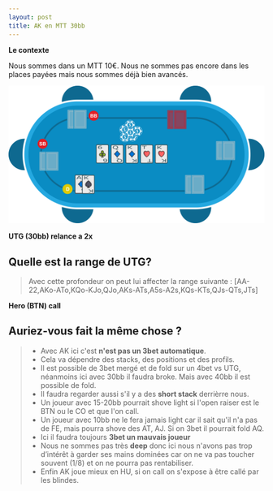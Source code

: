 ```yaml
---
layout: post
title: AK en MTT 30bb
---
```

**Le contexte**

Nous sommes dans un MTT 10€.
Nous ne sommes pas encore dans les places payées mais nous sommes déjà bien avancés.

![](../img/spots/2018-10-18-spot-1-AK.png)

**UTG (30bb) relance a 2x**

## Quelle est la range de UTG?

> Avec cette profondeur on peut lui affecter la range suivante :
> [AA-22,AKo-ATo,KQo-KJo,QJo,AKs-ATs,A5s-A2s,KQs-KTs,QJs-QTs,JTs]

**Hero (BTN) call**

## Auriez-vous fait la même chose ?

> - Avec AK ici c'est **n'est pas un 3bet automatique**.
> - Cela va dépendre des stacks, des positions et des profils.
> - Il est possible de 3bet mergé et de fold sur un 4bet vs UTG, néanmoins ici avec 30bb il faudra broke. Mais avec 40bb il est possible de fold.
> - Il faudra regarder aussi s'il y a des **short stack** derrièrre nous.
> - Un joueur avec 15-20bb pourrait shove light si l'open raiser est le BTN ou le CO et que l'on call.
> - Un joueur avec 10bb ne le fera jamais light car il sait qu'il n'a pas de FE, mais pourra shove des AT, AJ. Si on 3bet il pourrait fold AQ.
> - Ici il faudra toujours **3bet un mauvais joueur**
> - Nous ne sommes pas très **deep** donc ici nous n'avons pas trop d’intérêt à garder ses mains dominées car on ne va pas toucher souvent (1/8) et on ne pourra pas rentabiliser.
> - Enfin AK joue mieux en HU, si on call on s'expose à être callé par les blindes.


<!--stackedit_data:
eyJoaXN0b3J5IjpbMTk3ODkwMTc0MiwtMTQ1NDkxMjM1NCwxNT
c1MDYwNDQ1LC0xNTE4OTQ2MzU0LC0xMDUwMjE4NTc4LDIwOTc0
Nzk5ODQsMTI0MDkxNTQ5OV19
-->
